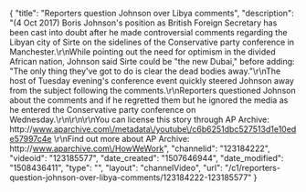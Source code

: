 {
    "title": "Reporters question Johnson over Libya comments",
    "description": "(4 Oct 2017) Boris Johnson's position as British Foreign Secretary has been cast into doubt after he made controversial comments regarding the Libyan city of Sirte on the sidelines of the Conservative party conference in Manchester.\r\nWhile pointing out the need for optimism in the divided African nation, Johnson said Sirte could be \"the new Dubai,\" before adding: \"The only thing they've got to do is clear the dead bodies away.\"\r\nThe host of Tuesday evening's conference event quickly steered Johnson away from the subject following the comments.\r\nReporters questioned Johnson about the comments and if he regretted them but he ignored the media as he entered the Conservative party conference on Wednesday.\r\n\r\n\r\nYou can license this story through AP Archive: http:\/\/www.aparchive.com\/metadata\/youtube\/c6b6251dbc527513d1e10ede57997c4e \r\nFind out more about AP Archive: http:\/\/www.aparchive.com\/HowWeWork",
    "channelid": "123184222",
    "videoid": "123185577",
    "date_created": "1507646944",
    "date_modified": "1508436411",
    "type": "",
    "layout": "channelVideo",
    "url": "\/c1\/reporters-question-johnson-over-libya-comments\/123184222-123185577"
}